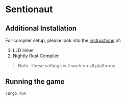 # Sentionaut

## Additional Installation
For compiler setup, please look into the [instructions](https://bevyengine.org/learn/book/getting-started/setup/#enable-fast-compiles-optional) of:
1. LLD linker
2. Nightly Rust Compiler

> Note: These settings will work on all platforms

## Running the game
```bash
cargo run
```